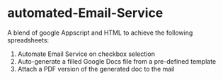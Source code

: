 # automated-Email-Service
A blend of google Appscript and HTML to achieve the following spreadsheets:
1) Automate Email Service on checkbox selection
2) Auto-generate a filled Google Docs file from a pre-defined template
3) Attach a PDF version of the generated doc to the mail
